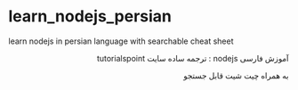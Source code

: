 # learn_nodejs_persian
learn nodejs in persian language with searchable cheat sheet 
<div dir="rtl">
  <p  dir="rtl">
    آموزش فارسی nodejs : ترجمه ساده سایت tutorialspoint
  </p>  
  <p  dir="rtl">
    به همراه چیت شیت قابل جستجو
  </p>  
</div>

